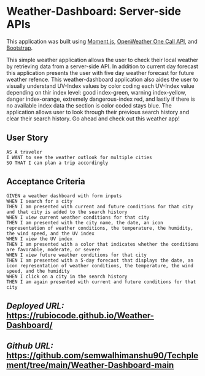 # Weather-Dashboard: Server-side APIs
This application was built using [Moment.js](https://momentjs.com/), [OpenWeather One Call API](https://openweathermap.org/api/one-call-api), and [Bootstrap](https://getbootstrap.com/docs/5.0/getting-started/introduction/).


This simple weather application allows the user to check their local weather by retrieving data from a server-side API. In addition to current day forecast this application presents the user with five day weather forecast for future weather refence. This weather-dashboard application also aides the user to visually understand UV-Index values by color coding each UV-Index value depending on thir index level: good index-green, warning index-yellow, danger index-orange, extremely dangerous-index red, and lastly if there is no available index data the section is color coded stays blue. The application allows user to look through their previous search history and clear their search history.
Go ahead and check out this weather app! 

## User Story

```
AS A traveler
I WANT to see the weather outlook for multiple cities
SO THAT I can plan a trip accordingly
```

## Acceptance Criteria

```
GIVEN a weather dashboard with form inputs
WHEN I search for a city
THEN I am presented with current and future conditions for that city and that city is added to the search history
WHEN I view current weather conditions for that city
THEN I am presented with the city name, the date, an icon representation of weather conditions, the temperature, the humidity, the wind speed, and the UV index
WHEN I view the UV index
THEN I am presented with a color that indicates whether the conditions are favorable, moderate, or severe
WHEN I view future weather conditions for that city
THEN I am presented with a 5-day forecast that displays the date, an icon representation of weather conditions, the temperature, the wind speed, and the humidity
WHEN I click on a city in the search history
THEN I am again presented with current and future conditions for that city
```


## _Deployed URL:_ https://rubiocode.github.io/Weather-Dashboard/

## _Github URL:_ https://github.com/semwalhimanshu90/Techplement/tree/main/Weather-Dashboard-main

